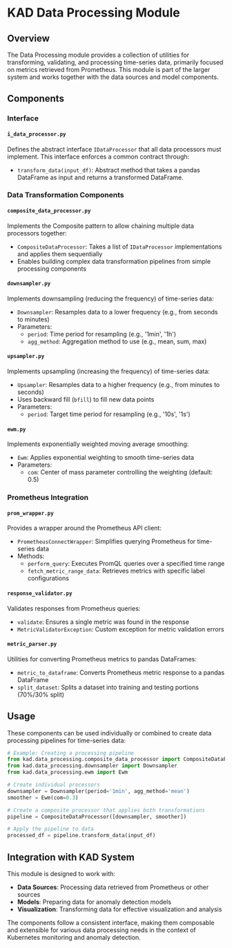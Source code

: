 # KAD Data Processing Module

## Overview

The Data Processing module provides a collection of utilities for transforming, validating, and processing time-series data, primarily focused on metrics retrieved from Prometheus. This module is part of the larger system and works together with the data sources and model components.

## Components

### Interface

#### `i_data_processor.py`
Defines the abstract interface `IDataProcessor` that all data processors must implement. This interface enforces a common contract through:
- `transform_data(input_df)`: Abstract method that takes a pandas DataFrame as input and returns a transformed DataFrame.

### Data Transformation Components

#### `composite_data_processor.py`
Implements the Composite pattern to allow chaining multiple data processors together:
- `CompositeDataProcessor`: Takes a list of `IDataProcessor` implementations and applies them sequentially
- Enables building complex data transformation pipelines from simple processing components

#### `downsampler.py`
Implements downsampling (reducing the frequency) of time-series data:
- `Downsampler`: Resamples data to a lower frequency (e.g., from seconds to minutes)
- Parameters:
  - `period`: Time period for resampling (e.g., '1min', '1h')
  - `agg_method`: Aggregation method to use (e.g., mean, sum, max)

#### `upsampler.py`
Implements upsampling (increasing the frequency) of time-series data:
- `Upsampler`: Resamples data to a higher frequency (e.g., from minutes to seconds)
- Uses backward fill (`bfill`) to fill new data points
- Parameters:
  - `period`: Target time period for resampling (e.g., '10s', '1s')

#### `ewm.py`
Implements exponentially weighted moving average smoothing:
- `Ewm`: Applies exponential weighting to smooth time-series data
- Parameters:
  - `com`: Center of mass parameter controlling the weighting (default: 0.5)

### Prometheus Integration

#### `prom_wrapper.py`
Provides a wrapper around the Prometheus API client:
- `PrometheusConnectWrapper`: Simplifies querying Prometheus for time-series data
- Methods:
  - `perform_query`: Executes PromQL queries over a specified time range
  - `fetch_metric_range_data`: Retrieves metrics with specific label configurations

#### `response_validator.py`
Validates responses from Prometheus queries:
- `validate`: Ensures a single metric was found in the response
- `MetricValidatorException`: Custom exception for metric validation errors

#### `metric_parser.py`
Utilities for converting Prometheus metrics to pandas DataFrames:
- `metric_to_dataframe`: Converts Prometheus metric response to a pandas DataFrame
- `split_dataset`: Splits a dataset into training and testing portions (70%/30% split)

## Usage

These components can be used individually or combined to create data processing pipelines for time-series data:

```python
# Example: Creating a processing pipeline
from kad.data_processing.composite_data_processor import CompositeDataProcessor
from kad.data_processing.downsampler import Downsampler
from kad.data_processing.ewm import Ewm

# Create individual processors
downsampler = Downsampler(period='1min', agg_method='mean')
smoother = Ewm(com=0.3)

# Create a composite processor that applies both transformations
pipeline = CompositeDataProcessor([downsampler, smoother])

# Apply the pipeline to data
processed_df = pipeline.transform_data(input_df)
```

## Integration with KAD System

This module is designed to work with:
- **Data Sources**: Processing data retrieved from Prometheus or other sources
- **Models**: Preparing data for anomaly detection models
- **Visualization**: Transforming data for effective visualization and analysis

The components follow a consistent interface, making them composable and extensible for various data processing needs in the context of Kubernetes monitoring and anomaly detection.
